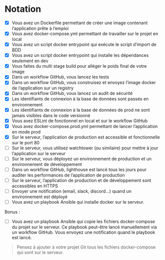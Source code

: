 # Notation

- [X] Vous avez un Dockerfile permettant de créer une image contenant l’application prête à l’emploi
- [X] Vous avez docker-compose.yml permettant de travailler sur le projet en local
- [X] Vous avez un script docker entrypoint qui exécute le script d’import de BDD
- [X] Vous avez un script docker entrypoint qui installe les dépendances seulement en dev
- [X] Vous faites du multi stage build pour alléger le poids final de votre image
- [X] Dans un workflow GitHub, vous lancez les tests
- [X] Dans un workflow GitHub, vous construisez et envoyez l’image docker de l’application sur un registry
- [X] Dans un workflow GitHub, vous lancez un audit de sécurité
- [X] Les identifiants de connexion à la base de données sont passés en environnement
- [X] Les identifiants de connexion à la base de données de prod ne sont jamais visibles dans le code versionné
- [X] Vous avez ESLint de fonctionnel en local et sur le workflow GitHub
- [X] Vous avez docker-compose.prod.yml permettant de lancer l’application en mode prod
- [X] Sur le serveur, l’application de production est accessible et fonctionnelle sur le port 80
- [ ] Sur le serveur, vous utilisez watchtower (ou similaire) pour mettre à jour l’application sur le serveur
- [ ] Sur le serveur, vous déployez un environnement de production et un environnement de développement
- [ ] Dans un workflow GitHub, lighthouse est lancé tous les jours pour auditer les performances de l’application de production
- [ ] Sur le serveur, l’application de production et de développement sont accessibles en HTTPS
- [ ] Envoyer une notification (email, slack, discord...) quand un environnement est déployé
- [ ] Vous avez un playbook Ansible qui installe docker sur le serveur.

Bonus :
- [ ] Vous avez un playbook Ansible qui copie les fichiers docker-compose du projet sur le serveur. 
  Ce playbook peut-être lancé manuellement via un workflow GitHub. 
  Vous envoyez une notification quand le playbook est lancé.

> Pensez à ajouter à votre projet Git tous les fichiers docker-compose qui sont sur le serveur.
